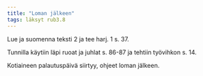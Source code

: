 ```yaml
---
title: "Loman jälkeen"
tags: läksyt rub3.8
---
```


Lue ja suomenna teksti 2 ja tee harj. 1 s. 37.

Tunnilla käytiin läpi ruoat ja juhlat s. 86-87 ja tehtiin työvihkon s. 14. 

Kotiaineen palautuspäivä siirtyy, ohjeet loman jälkeen.